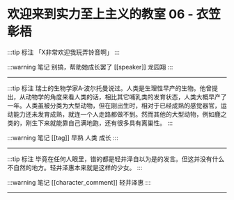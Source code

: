 # 欢迎来到实力至上主义的教室 06 - 衣笠彰梧

:::tip 标注
「X非常欢迎我玩弄铃音啊」
:::

:::warning 笔记
别搞，帮助她成长罢了
[[speaker]] 龙园翔
:::

---

:::tip 标注
瑞士的生物学家A·波尔托曼说过。人类是生理性早产的生物。他曾提出，从动物学的角度来看人类的话，相比其它哺乳类的发育状态，人类大概早产了一年。人类虽被分类为大型动物，但在刚出生时，相对于已经成熟的感觉器官，运动能力还未发育成熟，就连一个人走路都做不到。然而其他的大型动物，例如鹿之类的，刚生下来就能靠自己满地跑，还有很多具有离巢性。
:::

:::warning 笔记
[[tag]] 早熟 人类 成长
:::

---

:::tip 标注
毕竟在任何人眼里，错的都是轻井泽自以为是的发言。但这并没有什么不自然的地方。轻井泽惠本来就是这样的少女。
:::

:::warning 笔记
[[character_comment]] 轻井泽惠
:::

---

